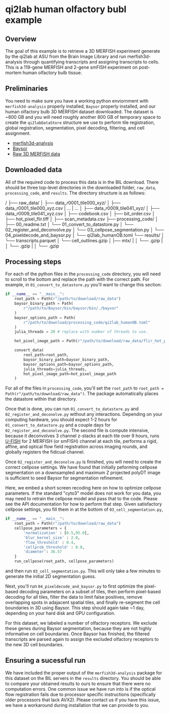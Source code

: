 # qi2lab human olfactory bubl example

## Overview

The goal of this example is to retrieve a 3D MERFISH experiment generate by the qi2lab at ASU from the Brain Image Library and run merfish3d-analysis through quantifying transcripts and assigning transcripts to cells. This is a 119-gene MERFISH and 2-gene smFISH experiment on post-mortem human olfactory bulb tissue.

## Preliminaries

You need to make sure you have a working python enviornment with `merfish3d-analysis` properly installed, `Baysor` properly installed, and our human olfactory bulb 3D MERFISH dataset downloaded. The dataset is ~800 GB and you will need roughly another 800 GB of temporary space to create the `qi2labDataStore` structure we use to perform tile registration, global registration, segmentation, pixel decoding, filtering, and cell assignment.

- [merfish3d-analysis](https://www.github.com/qi2lab/merfish3d-analysis)
- [Baysor](https://github.com/kharchenkolab/Baysor)
- [Raw 3D MERFISH data](https://www.bil.com)

## Downloaded data

All of the required code to process this data is in the BIL download. There should be three top-level directories in the downloaded folder, `raw_data`, `processing_code`, and `results`. The directory structure is as follows:

/ 
├── raw_data/ 
│ ├── data_r0001_tile000_xyz/
│ ├── data_r0001_tile000_xyz.csv
| ...
| ...
│ ├── data_r0009_tile041_xyz/
│ ├── data_r0009_tile041_xyz.csv
│ ├── codebook.csv
│ ├── bit_order.csv
│ ├── hot_pixel_flir.tiff
│ ├── scan_metadata.csv
├── processing_code/ 
│ ├── 00_readme.txt 
│ └── 01_convert_to_datastore.py
│ └── 02_register_and_deconvolve.py
│ └── 03_cellpose_segmentation.py
│ └── 04_pixeldecode_and_baysor.py
│ └── qi2lab_humanOB.toml
└── results/
│ └── transcripts.parquet
│ └── cell_outlines.gzip
│ |── mtx/
| │ └── .gzip
| │ └── .gzip
| │ └── .gzip

## Processing steps

For each of the python files in the `processing_code` directory, you will need to scroll to the bottom and replace the path with the correct path. For example, in `01_convert_to_datastore.py` you'll want to change this section:

```python
if __name__ == "__main__":
    root_path = Path(r"/path/to/download/raw_data")
    baysor_binary_path = Path(
        r"/path/to/Baysor/bin/baysor/bin/./baysor"
    )
    baysor_options_path = Path(
        r"/path/to/download/processing_code/qi2lab_humanOB.toml"
    )
    julia_threads = 20 # replace with number of threads to use.

    hot_pixel_image_path = Path(r"/path/to/download/raw_data/flir_hot_pixel_image.tif")

    convert_data(
        root_path=root_path,
        baysor_binary_path=baysor_binary_path,
        baysor_options_path=baysor_options_path,
        julia_threads=julia_threads,
        hot_pixel_image_path=hot_pixel_image_path
    )
```

For all of the files in `processing_code`, you'll set the `root_path` to `root_path = Path(r"/path/to/download/raw_data")`. The package automatically places the datastore within that directory.

Once that is done, you can run `01_convert_to_datastore.py` and `02_register_and_deconolve.py` without any interactions. Depending on your computing hardware, you should expect 1-2 hours for `01_convert_to_datastore.py` and a couple days for `02_register_and_deconolve.py`. The second file is compute intensive, because it deconvolves 3 channel z-stacks at each tile over 9 hours, runs [U-FISH](https://github.com/UFISH-Team/U-FISH) for 2 MERFISH (or smFISH) channel at each tile, performs a rigid, affine, and optical flow field registration across imaging rounds, and globally registers the fidicual channel.

Once `02_register_and_deconolve.py` is finished, you will need to create the correct cellpose settings. We have found that initially peforming cellpose segmentation on a downsampled and maximum Z projected polyDT image is sufficient to seed Baysor for segmentation refinement.

Here, we embed a short screen recoding here on how to optimize cellpose parameters. If the standard "cyto3" model does not work for you data, you may need to retrain the cellpose model and pass that to the code. Please see the API documentation for how to perform that step. Given satisfactory cellpose settings, you fill them in at the bottom of `03_cell_segmentation.py`,

```python
if __name__ == "__main__":
    root_path = Path(r"/path/to/download/raw_data")
    cellpose_parameters = {
        'normalization' : [0.5,95.0],
        'blur_kernel_size' : 2.0,
        'flow_threshold' : 0.4,
        'cellprob_threshold' : 0.0,
        'diameter': 36.57
    }
    run_cellpose(root_path, cellpose_parameters)
```

and then run `03_cell_segmentation.py`. This will only take a few minutes to generate the initial 2D segmentation guess.

Next, you'll run `04_pixeldecode_and_baysor.py` to first optimize the pixel-based decoding parameters on a subset of tiles, then perform pixel-based decoding for all tiles, filter the data to limit false positives, remove overlapping spots in adajacent spatial tiles, and finally re-segment the cell boundaries in 3D using Baysor. This step should again take ~1 day, depending on your hard disk and GPU configuration.

For this dataset, we labeled a number of olfactory receptors. We exclude these genes during Baysor segmentation, because they are not highly informative on cell boundaries. Once Baysor has finished, the filtered transcripts are parsed again to assign the excluded olfactory receptors to the new 3D cell boundaries.

## Ensuring a sucessful run

We have included the proper output of the `merfish3d-analysis` package for this dataset on the BIL servers in the `results` directory. You should be able to compare your obtained results to ours to ensure that there were no computation errors. One common issue we have run into is if the optical flow registration fails due to processor specific instructions (specifically older processors that lack AVX2). Please contact us if you have this issue, we have a workaround during installation that we can provide to you. 